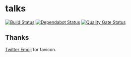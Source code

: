 # talks

[![Build Status](https://travis-ci.org/ViBiOh/talks.svg?branch=master)](https://travis-ci.org/ViBiOh/talks)
[![Dependabot Status](https://api.dependabot.com/badges/status?host=github&repo=ViBiOh/talks)](https://dependabot.com)
[![Quality Gate Status](https://sonarcloud.io/api/project_badges/measure?project=ViBiOh_talks&metric=alert_status)](https://sonarcloud.io/dashboard?id=ViBiOh_talks)

## Thanks

[Twitter Emoji](https://github.com/twitter/twemoji) for favicon.

